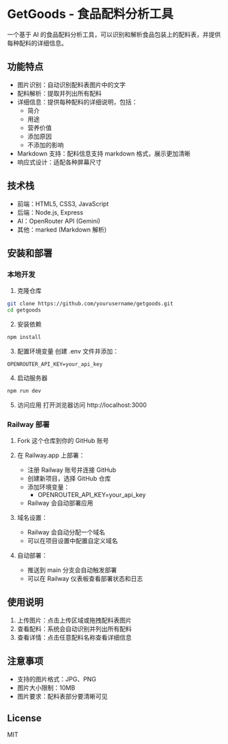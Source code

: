 # GetGoods - 食品配料分析工具

一个基于 AI 的食品配料分析工具，可以识别和解析食品包装上的配料表，并提供每种配料的详细信息。

## 功能特点

- 图片识别：自动识别配料表图片中的文字
- 配料解析：提取并列出所有配料
- 详细信息：提供每种配料的详细说明，包括：
  - 简介
  - 用途
  - 营养价值
  - 添加原因
  - 不添加的影响
- Markdown 支持：配料信息支持 markdown 格式，展示更加清晰
- 响应式设计：适配各种屏幕尺寸

## 技术栈

- 前端：HTML5, CSS3, JavaScript
- 后端：Node.js, Express
- AI：OpenRouter API (Gemini)
- 其他：marked (Markdown 解析)

## 安装和部署

### 本地开发

1. 克隆仓库
```bash
git clone https://github.com/yourusername/getgoods.git
cd getgoods
```

2. 安装依赖
```bash
npm install
```

3. 配置环境变量
创建 .env 文件并添加：
```
OPENROUTER_API_KEY=your_api_key
```

4. 启动服务器
```bash
npm run dev
```

5. 访问应用
打开浏览器访问 http://localhost:3000

### Railway 部署

1. Fork 这个仓库到你的 GitHub 账号

2. 在 Railway.app 上部署：
   - 注册 Railway 账号并连接 GitHub
   - 创建新项目，选择 GitHub 仓库
   - 添加环境变量：
     * OPENROUTER_API_KEY=your_api_key
   - Railway 会自动部署应用

3. 域名设置：
   - Railway 会自动分配一个域名
   - 可以在项目设置中配置自定义域名

4. 自动部署：
   - 推送到 main 分支会自动触发部署
   - 可以在 Railway 仪表板查看部署状态和日志

## 使用说明

1. 上传图片：点击上传区域或拖拽配料表图片
2. 查看配料：系统会自动识别并列出所有配料
3. 查看详情：点击任意配料名称查看详细信息

## 注意事项

- 支持的图片格式：JPG、PNG
- 图片大小限制：10MB
- 图片要求：配料表部分要清晰可见

## License

MIT